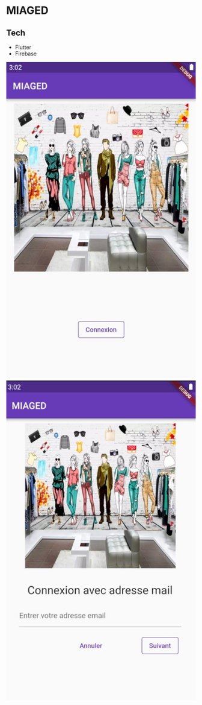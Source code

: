 # MIAGED

## Tech

* Flutter
* Firebase 



 ![Screenshot1](captures/EcranDaccueil.jpg)                      ![Screenshot1](captures/login.jpg)












